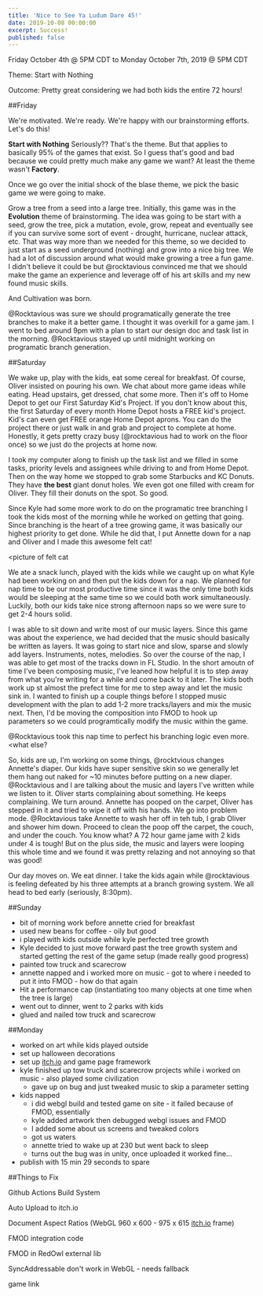 ```yaml
---
title: 'Nice to See Ya Ludum Dare 45!'
date: 2019-10-08 00:00:00
excerpt: Success!
published: false
---
```


Friday October 4th @ 5PM CDT  to Monday October 7th, 2019 @ 5PM CDT

Theme: Start with Nothing

Outcome: Pretty great considering we had both kids the entire 72 hours!

##Friday

We're motivated.  We're ready.  We're happy with our brainstorming efforts.  Let's do this!

__Start with Nothing__  Seriously??  That's the theme.  But that applies to basically 95% of the games that exist.  So I guess that's good and bad because we could pretty much make any game we want?  At least the theme wasn't **Factory**.

Once we go over the initial shock of the blase theme, we pick the basic game we were going to make.  

Grow a tree from a seed into a large tree.  Initially, this game was in the **Evolution** theme of brainstorming.  The idea was going to be start with a seed, grow the tree, pick a mutation, evole, grow, repeat and eventually see if you can survive some sort of event - drought, hurricane, nuclear attack, etc.  That was way more than we needed for this theme, so we decided to just start as a seed underground (nothing) and grow into a nice big tree.  We had a lot of discussion around what would make growing a tree a fun game.  I didn't believe it could be but @rocktavious convinced me that we should make the game an experience and leverage off of his art skills and my new found music skills.

And Cultivation was born.

@Rocktavious was sure we should programatically generate the tree branches to make it a better game.  I thought it was overkill for a game jam.  I went to bed around 9pm with a plan to start our design doc and task list in the morning.  @Rocktavious stayed up until midnight working on programatic branch generation.


##Saturday

We wake up, play with the kids, eat some cereal for breakfast.  Of course, Oliver insisted on pouring his own.  We chat about more game ideas while eating.  Head upstairs, get dressed, chat some more.  Then it's off to Home Depot to get our First Saturday Kid's Project.  If you don't know about this, the first Saturday of every month Home Depot hosts a FREE kid's project.  Kid's can even get FREE orange Home Depot aprons.  You can do the project there or just walk in and grab and project to complete at home.  Honestly, it gets pretty crazy busy (@rocktavious had to work on the floor once) so we just do the projects at home now.

I took my computer along to finish up the task list and we filled in some tasks, priority levels and assignees while driving to and from Home Depot.  Then on the way home we stopped to grab some Starbucks and KC Donuts.  They have **the best** giant donut holes.  We even got one filled with cream for Oliver.  They fill their donuts on the spot.  So good. 

Since Kyle had some more work to do on the programatic tree branching I took the kids most of the morning while he worked on getting that going.  Since branching is the heart of a tree growing game, it was basically our highest priority to get done.  While he did that, I put Annette down for a nap and Oliver and I made this awesome felt cat!


<picture of felt cat


We ate a snack lunch, played with the kids while we caught up on what Kyle had been working on and then put the kids down for a nap.  We planned for nap time to be our most productive time since it was the only time both kids would be sleeping at the same time so we could both work simultaneously.  Luckily, both our kids take nice strong afternoon naps so we were sure to get 2-4 hours solid.  

I was able to sit down and write most of our music layers.  Since this game was about the experience, we had decided that the music should basically be written as layers.  It was going to start nice and slow, sparse and slowly add layers.  Instruments, notes, melodies.  So over the course of the nap, I was able to get most of the tracks down in FL Studio.  In the short amoutn of time I've been composing music, I've leaned how helpful it is to step away from what you're writing for a while and come back to it later.  The kids both work up st almost the prefect time for me to step away and let the music sink in.  I wanted to finish up a couple things before I stopped music development with the plan to add 1-2 more tracks/layers and mix the music next.  Then, I'd be moving the composition into FMOD to hook up parameters so we could programtically modify the music within the game.

@Rocktavious took this nap time to perfect his branching logic even more.  <what else?

So, kids are up, I'm working on some things, @rocktvious changes Annette's diaper.  Our kids have super sensitive skin so we generally let them hang out naked for ~10 minutes before putting on a new diaper.  @Rocktavious and I are talking about the music and layers I've written while we listen to it.  Oliver starts complaining about something.  He keeps complaining.  We turn around.  Annette has pooped on the carpet, Oliver has stepped in it and tried to wipe it off with his hands.  We go into problem mode.  @Rocktavious take Annette to wash her off in teh tub, I grab Oliver and shower him down.  Proceed to clean the poop off the carpet, the couch, and under the couch.  You know what? A 72 hour game jame with 2 kids under 4 is tough!  But on the plus side, the music and layers were looping this whole time and we found it was pretty relazing and not annoying so that was good!

Our day moves on.  We eat dinner.  I take the kids again while @rocktavious is feeling defeated by his three attempts at a branch growing system.  We all head to bed early (seriously, 8:30pm).


##Sunday

- bit of morning work before annette cried for breakfast
- used new beans for coffee - oily but good
- i played with kids outside while kyle perfected tree growth
- Kyle decided to just move forward past the tree growth system and started getting the rest of the game setup (made really good progress)
- painted tow truck and scarecrow
- annette napped and i worked more on music - got to where i needed to put it into FMOD - how do that again
- Hit a performance cap (instantiating too many objects at one time when the tree is large)
- went out to dinner, went to 2 parks with kids
- glued and nailed tow truck and scarecrow

##Monday

- worked on art while kids played outside
- set up halloween decorations
- set up [itch.io](http://itch.io) and game page framework
- kyle finished up tow truck and scarecrow projects while i worked on music - also played some civilization
    - gave up on bug and just tweaked music to skip a parameter setting
- kids napped
    - i did webgl build and tested game on site - it failed because of FMOD, essentially
    - kyle added artwork then debugged webgl issues and FMOD
    - I added some about us screens and tweaked colors
    - got us waters
    - annette tried to wake up at 230 but went back to sleep
    - turns out the bug was in unity, once uploaded it worked fine...
- publish with 15 min 29 seconds to spare

##Things to Fix

Github Actions Build System

Auto Upload to itch.io

Document Aspect Ratios (WebGL 960 x 600 - 975 x 615 [itch.io](http://itch.io) frame)

FMOD integration code

FMOD in RedOwl external lib

SyncAddressable don't work in WebGL - needs fallback

game link